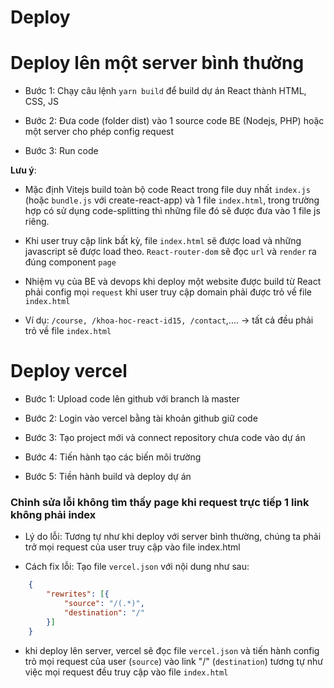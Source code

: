 # Deploy

# Deploy lên một server bình thường

- Bước 1: Chạy câu lệnh `yarn build` để build dự án React thành HTML, CSS, JS

- Bước 2: Đưa code (folder dist) vào 1 source code BE (Nodejs, PHP) hoặc một server cho phép config request

- Bước 3: Run code

**Lưu ý**: 

- Mặc định Vitejs build toàn bộ code React trong file duy nhất `index.js` (hoặc `bundle.js` với create-react-app) và 1 file `index.html`, trong trường hợp có sử dụng code-splitting thì những file đó sẽ được đưa vào 1 file js riêng.

- Khi user truy cập link bất kỳ, file `index.html` sẽ được load và những javascript sẽ được load theo. `React-router-dom` sẽ đọc `url` và `render` ra đúng component `page`

- Nhiệm vụ của BE và devops khi deploy một website được build từ React phải config mọi `request` khi user truy cập domain phải được trỏ về file `index.html`

- Ví dụ: `/course, /khoa-hoc-react-id15, /contact`,.... -> tất cả đều phải trỏ về file `index.html`


# Deploy vercel

- Bước 1: Upload code lên github với branch là master

- Bước 2: Login vào vercel bằng tài khoản github giữ code

- Bước 3: Tạo project mới và connect repository chưa code vào dự án

- Bước 4: Tiến hành tạo các biến môi trường

- Bước 5: Tiền hành build và deploy dự án

### Chỉnh sửa lỗi không tìm thấy page khi request trực tiếp 1 link không phải index

- Lý do lỗi: Tương tự như khi deploy với server bình thường, chúng ta phải trở mọi request của user truy cập vào file index.html

- Cách fix lỗi: Tạo file `vercel.json` với nội dung như sau:
```json
    {
        "rewrites": [{
            "source": "/(.*)",
            "destination": "/"
        }]
    }
```

- khi deploy lên server, vercel sẽ đọc file `vercel.json` và tiến hành config trỏ mọi request của user (`source`) vào link "/" (`destination`) tương tự như việc mọi request đều truy cập vào file `index.html`
